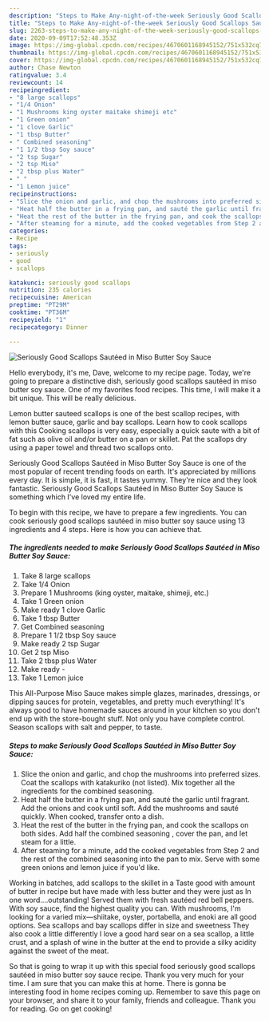 ```yaml
---
description: "Steps to Make Any-night-of-the-week Seriously Good Scallops Sautéed in Miso Butter Soy Sauce"
title: "Steps to Make Any-night-of-the-week Seriously Good Scallops Sautéed in Miso Butter Soy Sauce"
slug: 2263-steps-to-make-any-night-of-the-week-seriously-good-scallops-sauteed-in-miso-butter-soy-sauce
date: 2020-09-09T17:52:48.353Z
image: https://img-global.cpcdn.com/recipes/4670601168945152/751x532cq70/seriously-good-scallops-sauteed-in-miso-butter-soy-sauce-recipe-main-photo.jpg
thumbnail: https://img-global.cpcdn.com/recipes/4670601168945152/751x532cq70/seriously-good-scallops-sauteed-in-miso-butter-soy-sauce-recipe-main-photo.jpg
cover: https://img-global.cpcdn.com/recipes/4670601168945152/751x532cq70/seriously-good-scallops-sauteed-in-miso-butter-soy-sauce-recipe-main-photo.jpg
author: Chase Newton
ratingvalue: 3.4
reviewcount: 14
recipeingredient:
- "8 large scallops"
- "1/4 Onion"
- "1 Mushrooms king oyster maitake shimeji etc"
- "1 Green onion"
- "1 clove Garlic"
- "1 tbsp Butter"
- " Combined seasoning"
- "1 1/2 tbsp Soy sauce"
- "2 tsp Sugar"
- "2 tsp Miso"
- "2 tbsp plus Water"
- " "
- "1 Lemon juice"
recipeinstructions:
- "Slice the onion and garlic, and chop the mushrooms into preferred sizes. Coat the scallops with katakuriko (not listed). Mix together all the ingredients for the combined seasoning."
- "Heat half the butter in a frying pan, and sauté the garlic until fragrant. Add the onions and cook until soft. Add the mushrooms and sauté quickly. When cooked, transfer onto a dish."
- "Heat the rest of the butter in the frying pan, and cook the scallops on both sides. Add half the combined seasoning , cover the pan, and let steam for a little."
- "After steaming for a minute, add the cooked vegetables from Step 2 and the rest of the combined seasoning into the pan to mix. Serve with some green onions and lemon juice if you&#39;d like."
categories:
- Recipe
tags:
- seriously
- good
- scallops

katakunci: seriously good scallops 
nutrition: 235 calories
recipecuisine: American
preptime: "PT29M"
cooktime: "PT36M"
recipeyield: "1"
recipecategory: Dinner

---
```



![Seriously Good Scallops Sautéed in Miso Butter Soy Sauce](https://img-global.cpcdn.com/recipes/4670601168945152/751x532cq70/seriously-good-scallops-sauteed-in-miso-butter-soy-sauce-recipe-main-photo.jpg)

Hello everybody, it's me, Dave, welcome to my recipe page. Today, we're going to prepare a distinctive dish, seriously good scallops sautéed in miso butter soy sauce. One of my favorites food recipes. This time, I will make it a bit unique. This will be really delicious.

Lemon butter sauteed scallops is one of the best scallop recipes, with lemon butter sauce, garlic and bay scallops. Learn how to cook scallops with this Cooking scallops is very easy, especially a quick saute with a bit of fat such as olive oil and/or butter on a pan or skillet. Pat the scallops dry using a paper towel and thread two scallops onto.

Seriously Good Scallops Sautéed in Miso Butter Soy Sauce is one of the most popular of recent trending foods on earth. It's appreciated by millions every day. It is simple, it is fast, it tastes yummy. They're nice and they look fantastic. Seriously Good Scallops Sautéed in Miso Butter Soy Sauce is something which I've loved my entire life.


To begin with this recipe, we have to prepare a few ingredients. You can cook seriously good scallops sautéed in miso butter soy sauce using 13 ingredients and 4 steps. Here is how you can achieve that.

<!--inarticleads1-->

##### The ingredients needed to make Seriously Good Scallops Sautéed in Miso Butter Soy Sauce:

1. Take 8 large scallops
1. Take 1/4 Onion
1. Prepare 1 Mushrooms (king oyster, maitake, shimeji, etc.)
1. Take 1 Green onion
1. Make ready 1 clove Garlic
1. Take 1 tbsp Butter
1. Get  Combined seasoning
1. Prepare 1 1/2 tbsp Soy sauce
1. Make ready 2 tsp Sugar
1. Get 2 tsp Miso
1. Take 2 tbsp plus Water
1. Make ready  -
1. Take 1 Lemon juice


This All-Purpose Miso Sauce makes simple glazes, marinades, dressings, or dipping sauces for protein, vegetables, and pretty much everything! It&#39;s always good to have homemade sauces around in your kitchen so you don&#39;t end up with the store-bought stuff. Not only you have complete control. Season scallops with salt and pepper, to taste. 

<!--inarticleads2-->

##### Steps to make Seriously Good Scallops Sautéed in Miso Butter Soy Sauce:

1. Slice the onion and garlic, and chop the mushrooms into preferred sizes. Coat the scallops with katakuriko (not listed). Mix together all the ingredients for the combined seasoning.
1. Heat half the butter in a frying pan, and sauté the garlic until fragrant. Add the onions and cook until soft. Add the mushrooms and sauté quickly. When cooked, transfer onto a dish.
1. Heat the rest of the butter in the frying pan, and cook the scallops on both sides. Add half the combined seasoning , cover the pan, and let steam for a little.
1. After steaming for a minute, add the cooked vegetables from Step 2 and the rest of the combined seasoning into the pan to mix. Serve with some green onions and lemon juice if you&#39;d like.


Working in batches, add scallops to the skillet in a Taste good with amount of butter in recipe but have made with less butter and they were just as In one word….outstanding! Served them with fresh sautéed red bell peppers. With soy sauce, find the highest quality you can. With mushrooms, I&#39;m looking for a varied mix—shiitake, oyster, portabella, and enoki are all good options. Sea scallops and bay scallops differ in size and sweetness They also cook a little differently I love a good hard sear on a sea scallop, a little crust, and a splash of wine in the butter at the end to provide a silky acidity against the sweet of the meat. 

So that is going to wrap it up with this special food seriously good scallops sautéed in miso butter soy sauce recipe. Thank you very much for your time. I am sure that you can make this at home. There is gonna be interesting food in home recipes coming up. Remember to save this page on your browser, and share it to your family, friends and colleague. Thank you for reading. Go on get cooking!

